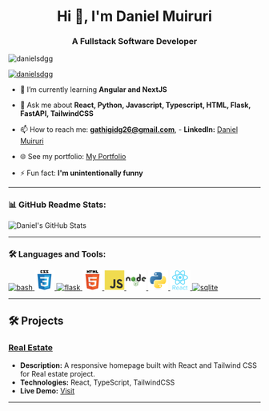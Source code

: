 <h1 align="center">Hi 👋, I'm Daniel Muiruri</h1>
<h3 align="center">A Fullstack Software Developer</h3>

<p align="left"> 
  <img src="https://komarev.com/ghpvc/?username=danielsdgg&label=Profile%20views&color=0e75b6&style=flat" alt="danielsdgg" />
</p>

<p align="left">
  <a href="https://github.com/ryo-ma/github-profile-trophy">
    <img src="https://github-profile-trophy.vercel.app/?username=danielsdgg&theme=onedark" alt="danielsdgg" />
  </a> 
</p>

- 🌱 I’m currently learning **Angular and NextJS**

- 💬 Ask me about **React, Python, Javascript, Typescript, HTML, Flask, FastAPI, TailwindCSS**

- 📫 How to reach me: **gathigidg26@gmail.com**, - **LinkedIn:** [Daniel Muiruri](https://www.linkedin.com/in/danielmuiruri/)


- 🌐 See my portfolio: [My Portfolio](https://danielmuiruri.netlify.app/)

- ⚡ Fun fact: **I'm unintentionally funny**

---

### 📊 GitHub Readme Stats:

![Daniel's GitHub Stats](https://github-readme-stats.vercel.app/api?username=danielsdgg&show_icons=true&theme=radical)



---

<h3 align="left">🛠️ Languages and Tools:</h3>
<p align="left">
  <a href="https://www.gnu.org/software/bash/" target="_blank" rel="noreferrer">
    <img src="https://www.vectorlogo.zone/logos/gnu_bash/gnu_bash-icon.svg" alt="bash" width="40" height="40"/>
  </a> 
  <a href="https://www.w3schools.com/css/" target="_blank" rel="noreferrer">
    <img src="https://raw.githubusercontent.com/devicons/devicon/master/icons/css3/css3-original-wordmark.svg" alt="css3" width="40" height="40"/>
  </a> 
  <a href="https://flask.palletsprojects.com/" target="_blank" rel="noreferrer">
    <img src="https://www.vectorlogo.zone/logos/pocoo_flask/pocoo_flask-icon.svg" alt="flask" width="40" height="40"/>
  </a> 
  <a href="https://www.w3.org/html/" target="_blank" rel="noreferrer">
    <img src="https://raw.githubusercontent.com/devicons/devicon/master/icons/html5/html5-original-wordmark.svg" alt="html5" width="40" height="40"/>
  </a> 
  <a href="https://developer.mozilla.org/en-US/docs/Web/JavaScript" target="_blank" rel="noreferrer">
    <img src="https://raw.githubusercontent.com/devicons/devicon/master/icons/javascript/javascript-original.svg" alt="javascript" width="40" height="40"/>
  </a> 
  <a href="https://nodejs.org" target="_blank" rel="noreferrer">
    <img src="https://raw.githubusercontent.com/devicons/devicon/master/icons/nodejs/nodejs-original-wordmark.svg" alt="nodejs" width="40" height="40"/>
  </a> 
  <a href="https://www.python.org" target="_blank" rel="noreferrer">
    <img src="https://raw.githubusercontent.com/devicons/devicon/master/icons/python/python-original.svg" alt="python" width="40" height="40"/>
  </a> 
  <a href="https://reactjs.org/" target="_blank" rel="noreferrer">
    <img src="https://raw.githubusercontent.com/devicons/devicon/master/icons/react/react-original-wordmark.svg" alt="react" width="40" height="40"/>
  </a> 
  <a href="https://www.sqlite.org/" target="_blank" rel="noreferrer">
    <img src="https://www.vectorlogo.zone/logos/sqlite/sqlite-icon.svg" alt="sqlite" width="40" height="40"/>
  </a>
</p>

---

## 🛠️ Projects

### [Real Estate]((https://gethomes.netlify.app/))
- **Description:** A responsive homepage built with React and Tailwind CSS for Real estate project.
- **Technologies:** React, TypeScript, TailwindCSS
- **Live Demo:** [Visit]((https://gethomes.netlify.app/))

---
